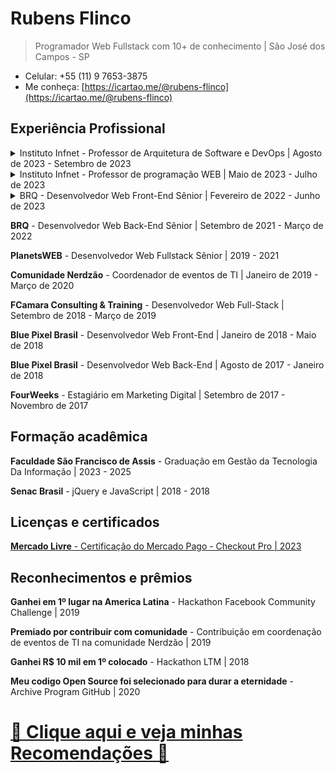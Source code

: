 # Rubens Flinco
> Programador Web Fullstack com 10+ de conhecimento | São José dos Campos - SP
- Celular: +55 (11) 9 7653-3875
- Me conheça: [https://icartao.me/@rubens-flinco](https://icartao.me/@rubens-flinco)

## Experiência Profissional

<details>
  <summary>Instituto Infnet - Professor de Arquitetura de Software e DevOps | Agosto de 2023 - Setembro de 2023</summary>
  </br>
  Minha experiência como professor no Instituto Infnet foi dedicada ao ensino de conceitos essenciais em Arquitetura de Software e práticas de DevOps. Durante esse período, ministrei aulas abordando tópicos fundamentais, incluindo Docker, Scrum, Infraestrutura de TI, bem como a criação de desenhos de arquitetura de software, documentação de projetos e documentos de arquitetura de software.
  </br>
</details>



<details>
  <summary>Instituto Infnet - Professor de programação WEB | Maio de 2023 - Julho de 2023</summary>
  </br>
  No Instituto Infnet, tive a oportunidade de ministrar aulas para o Curso de Desenvolvimento Web, onde abordei uma ampla gama de tópicos relacionados à programação web. Meu compromisso foi fornecer aos alunos uma base sólida em Front-End, Back-End e linguagens de programação, bem como frameworks essenciais, incluindo HTML, CSS, JavaScript, Node.js, Bootstrap, Angular, React, Material-UI (MUI), Materialize e muito mais.
  </br>
</details>



<details>
  <summary>BRQ - Desenvolvedor Web Front-End Sênior | Fevereiro de 2022 - Junho de 2023</summary>
  </br>
  Durante minha atuação, desempenhei um papel crucial no desenvolvimento do sistema bancário da Bradesco BAC Florida Bank. Utilizei um conjunto diversificado de tecnologias, incluindo Angular, Node.js, Python, PHP, SQL, GitLab, Git e Rancher.
</br></br>
Minhas responsabilidades como desenvolvedor sênior envolveram liderar a equipe de front-end, garantindo a entrega de interfaces de usuário de alta qualidade, a consistência do design, e a integração com as APIs.
</br></br>
Essa experiência contribuiu significativamente para o meu crescimento profissional como desenvolvedor web front-end sênior e me permitiu expandir meu conhecimento em diversas tecnologias.
  </br>
</details>



**BRQ** - Desenvolvedor Web Back-End Sênior | Setembro de 2021 - Março de 2022

**PlanetsWEB** - Desenvolvedor Web Fullstack Sênior | 2019 - 2021

**Comunidade Nerdzão** - Coordenador de eventos de TI | Janeiro de 2019 - Março de 2020

**FCamara Consulting & Training** - Desenvolvedor Web Full-Stack | Setembro de 2018 - Março de 2019

**Blue Pixel Brasil** - Desenvolvedor Web Front-End | Janeiro de 2018 - Maio de 2018

**Blue Pixel Brasil** - Desenvolvedor Web Back-End | Agosto de 2017 - Janeiro de 2018

**FourWeeks** - Estagiário em Marketing Digital | Setembro de 2017 - Novembro de 2017



## Formação acadêmica

**Faculdade São Francisco de Assis** - Graduação em Gestão da Tecnologia Da Informação | 2023 - 2025

**Senac Brasil** - jQuery e JavaScript | 2018 - 2018



## Licenças e certificados

[**Mercado Livre** - Certificação do Mercado Pago - Checkout Pro | 2023](https://www.mercadopago.com.br/developers/panel/developer-program/certification/cert_6bde777cd65811ed85852e3c172c43dc)



## Reconhecimentos e prêmios

**Ganhei em 1º lugar na America Latina** - Hackathon Facebook Community Challenge | 2019

**Premiado por contribuir com comunidade** - Contribuição em coordenação de eventos de TI na comunidade Nerdzão | 2019

**Ganhei R$ 10 mil em 1º colocado** - Hackathon LTM | 2018

**Meu codigo Open Source foi selecionado para durar a eternidade** - Archive Program GitHub | 2020



# [🔗 Clique aqui e veja minhas Recomendações 🌟](https://www.rubensflinco.com.br/recomendacoes)
